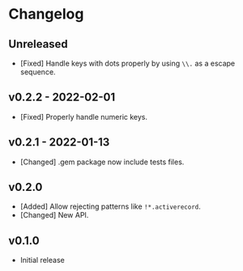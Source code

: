 # Changelog

<!--
Prefix your message with one of the following:

- [Added] for new features.
- [Changed] for changes in existing functionality.
- [Deprecated] for soon-to-be removed features.
- [Removed] for now removed features.
- [Fixed] for any bug fixes.
- [Security] in case of vulnerabilities.
-->

## Unreleased

- [Fixed] Handle keys with dots properly by using `\\.` as a escape sequence.

## v0.2.2 - 2022-02-01

- [Fixed] Properly handle numeric keys.

## v0.2.1 - 2022-01-13

- [Changed] .gem package now include tests files.

## v0.2.0

- [Added] Allow rejecting patterns like `!*.activerecord`.
- [Changed] New API.

## v0.1.0

- Initial release
